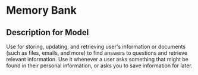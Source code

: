 # Memory Bank

## Description for Model

Use for storing, updating, and retrieving user's information or documents (such as files, emails, and more) to find answers to questions and retrieve relevant information. Use it whenever a user asks something that might be found in their personal information, or asks you to save information for later.

